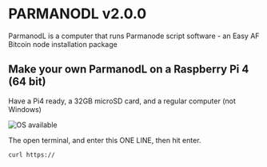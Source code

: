 # PARMANODL v2.0.0

ParmanodL is a computer that runs Parmanode script software - an Easy AF Bitcoin node installation package

## Make your own ParmanodL on a Raspberry Pi 4 (64 bit)

Have a Pi4 ready, a 32GB microSD card, and a regular computer (not Windows)

![OS available](https://parmanode.com/wp-content/uploads/2023/09/Screen-Shot-2023-09-19-at-4.28.57-pm.png)

The open terminal, and enter this ONE LINE, then hit enter.

    curl https://